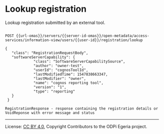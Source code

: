 <!-- SPDX-License-Identifier: CC-BY-4.0 -->
<!-- Copyright Contributors to the ODPi Egeria project. -->

# Lookup registration

Lookup registration submitted by an external tool.

```

POST {{url-omas}}/servers/{{server-id-omas}}/open-metadata/access-services/information-view/users/{{user-id}}/registration/lookup

{
   "class": "RegistrationRequestBody",
   "softwareServerCapability": {
             "class": "SoftwareServerCapabilitySource",
             "author": "owner-test",
             "userId": "cognosToolId",
             "lastModifiedTime": 1547838663347,
             "lastModifier": "owner",
             "name": "cognos reporting tool",
             "version": "1",
             "type": "reporting"
   }
 }

RegistrationResponse - response containing the registration details or
VoidReponse with error message and status

```
----
License: [CC BY 4.0](https://creativecommons.org/licenses/by/4.0/),
Copyright Contributors to the ODPi Egeria project.







